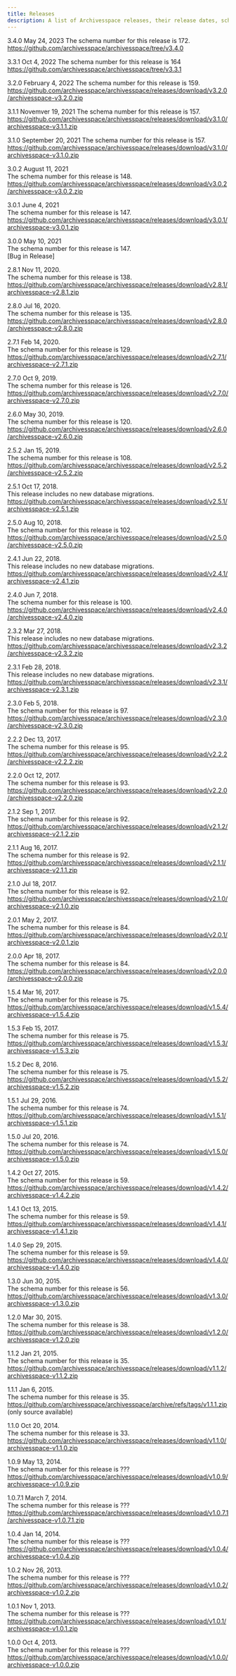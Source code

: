 ```yaml
---
title: Releases
description: A list of Archivesspace releases, their release dates, schema numbers, and links to the release on github.
---
```


3.4.0 May 24, 2023
The schema number for this release is 172.
https://github.com/archivesspace/archivesspace/tree/v3.4.0

3.3.1 Oct 4, 2022
The schema number for this release is 164
https://github.com/archivesspace/archivesspace/tree/v3.3.1

3.2.0 February 4, 2022
The schema number for this release is 159.
https://github.com/archivesspace/archivesspace/releases/download/v3.2.0/archivesspace-v3.2.0.zip

3.1.1 Novemver 19, 2021
The schema number for this release is 157.
https://github.com/archivesspace/archivesspace/releases/download/v3.1.0/archivesspace-v3.1.1.zip

3.1.0 September 20, 2021
The schema number for this release is 157.
https://github.com/archivesspace/archivesspace/releases/download/v3.1.0/archivesspace-v3.1.0.zip

3.0.2 August 11, 2021  
The schema number for this release is 148.  
https://github.com/archivesspace/archivesspace/releases/download/v3.0.2/archivesspace-v3.0.2.zip

3.0.1 June 4, 2021  
The schema number for this release is 147.  
https://github.com/archivesspace/archivesspace/releases/download/v3.0.1/archivesspace-v3.0.1.zip

3.0.0 May 10, 2021  
The schema number for this release is 147.  
[Bug in Release]

2.8.1 Nov 11, 2020.  
The schema number for this release is 138.  
https://github.com/archivesspace/archivesspace/releases/download/v2.8.1/archivesspace-v2.8.1.zip

2.8.0 Jul 16, 2020.  
The schema number for this release is 135.  
https://github.com/archivesspace/archivesspace/releases/download/v2.8.0/archivesspace-v2.8.0.zip

2.7.1 Feb 14, 2020.  
The schema number for this release is 129.  
https://github.com/archivesspace/archivesspace/releases/download/v2.7.1/archivesspace-v2.7.1.zip

2.7.0 Oct 9, 2019.  
The schema number for this release is 126.  
https://github.com/archivesspace/archivesspace/releases/download/v2.7.0/archivesspace-v2.7.0.zip

2.6.0 May 30, 2019.  
The schema number for this release is 120.  
https://github.com/archivesspace/archivesspace/releases/download/v2.6.0/archivesspace-v2.6.0.zip

2.5.2 Jan 15, 2019.  
The schema number for this release is 108.  
https://github.com/archivesspace/archivesspace/releases/download/v2.5.2/archivesspace-v2.5.2.zip

2.5.1 Oct 17, 2018.  
This release includes no new database migrations.  
https://github.com/archivesspace/archivesspace/releases/download/v2.5.1/archivesspace-v2.5.1.zip

2.5.0 Aug 10, 2018.  
The schema number for this release is 102.  
https://github.com/archivesspace/archivesspace/releases/download/v2.5.0/archivesspace-v2.5.0.zip

2.4.1 Jun 22, 2018.  
This release includes no new database migrations.  
https://github.com/archivesspace/archivesspace/releases/download/v2.4.1/archivesspace-v2.4.1.zip

2.4.0 Jun 7, 2018.  
The schema number for this release is 100.  
https://github.com/archivesspace/archivesspace/releases/download/v2.4.0/archivesspace-v2.4.0.zip

2.3.2 Mar 27, 2018.  
This release includes no new database migrations.  
https://github.com/archivesspace/archivesspace/releases/download/v2.3.2/archivesspace-v2.3.2.zip

2.3.1 Feb 28, 2018.  
This release includes no new database migrations.  
https://github.com/archivesspace/archivesspace/releases/download/v2.3.1/archivesspace-v2.3.1.zip

2.3.0 Feb 5, 2018.  
The schema number for this release is 97.  
https://github.com/archivesspace/archivesspace/releases/download/v2.3.0/archivesspace-v2.3.0.zip

2.2.2 Dec 13, 2017.  
The schema number for this release is 95.  
https://github.com/archivesspace/archivesspace/releases/download/v2.2.2/archivesspace-v2.2.2.zip

2.2.0 Oct 12, 2017.  
The schema number for this release is 93.  
https://github.com/archivesspace/archivesspace/releases/download/v2.2.0/archivesspace-v2.2.0.zip

2.1.2 Sep 1, 2017.  
The schema number for this release is 92.  
https://github.com/archivesspace/archivesspace/releases/download/v2.1.2/archivesspace-v2.1.2.zip

2.1.1 Aug 16, 2017.  
The schema number for this release is 92.  
https://github.com/archivesspace/archivesspace/releases/download/v2.1.1/archivesspace-v2.1.1.zip

2.1.0 Jul 18, 2017.  
The schema number for this release is 92.  
https://github.com/archivesspace/archivesspace/releases/download/v2.1.0/archivesspace-v2.1.0.zip

2.0.1 May 2, 2017.  
The schema number for this release is 84.  
https://github.com/archivesspace/archivesspace/releases/download/v2.0.1/archivesspace-v2.0.1.zip

2.0.0 Apr 18, 2017.  
The schema number for this release is 84.  
https://github.com/archivesspace/archivesspace/releases/download/v2.0.0/archivesspace-v2.0.0.zip

1.5.4 Mar 16, 2017.  
The schema number for this release is 75.  
https://github.com/archivesspace/archivesspace/releases/download/v1.5.4/archivesspace-v1.5.4.zip

1.5.3 Feb 15, 2017.  
The schema number for this release is 75.  
https://github.com/archivesspace/archivesspace/releases/download/v1.5.3/archivesspace-v1.5.3.zip

1.5.2 Dec 8, 2016.  
The schema number for this release is 75.  
https://github.com/archivesspace/archivesspace/releases/download/v1.5.2/archivesspace-v1.5.2.zip

1.5.1 Jul 29, 2016.  
The schema number for this release is 74.  
https://github.com/archivesspace/archivesspace/releases/download/v1.5.1/archivesspace-v1.5.1.zip

1.5.0 Jul 20, 2016.  
The schema number for this release is 74.  
https://github.com/archivesspace/archivesspace/releases/download/v1.5.0/archivesspace-v1.5.0.zip

1.4.2 Oct 27, 2015.  
The schema number for this release is 59.  
https://github.com/archivesspace/archivesspace/releases/download/v1.4.2/archivesspace-v1.4.2.zip

1.4.1 Oct 13, 2015.  
The schema number for this release is 59.  
https://github.com/archivesspace/archivesspace/releases/download/v1.4.1/archivesspace-v1.4.1.zip

1.4.0 Sep 29, 2015.  
The schema number for this release is 59.  
https://github.com/archivesspace/archivesspace/releases/download/v1.4.0/archivesspace-v1.4.0.zip

1.3.0 Jun 30, 2015.  
The schema number for this release is 56.  
https://github.com/archivesspace/archivesspace/releases/download/v1.3.0/archivesspace-v1.3.0.zip

1.2.0 Mar 30, 2015.  
The schema number for this release is 38.  
https://github.com/archivesspace/archivesspace/releases/download/v1.2.0/archivesspace-v1.2.0.zip

1.1.2 Jan 21, 2015.  
The schema number for this release is 35.  
https://github.com/archivesspace/archivesspace/releases/download/v1.1.2/archivesspace-v1.1.2.zip

1.1.1 Jan 6, 2015.  
The schema number for this release is 35.  
https://github.com/archivesspace/archivesspace/archive/refs/tags/v1.1.1.zip (only source available)

1.1.0 Oct 20, 2014.  
The schema number for this release is 33.  
https://github.com/archivesspace/archivesspace/releases/download/v1.1.0/archivesspace-v1.1.0.zip

1.0.9 May 13, 2014.  
The schema number for this release is ???  
https://github.com/archivesspace/archivesspace/releases/download/v1.0.9/archivesspace-v1.0.9.zip

1.0.7.1 March 7, 2014.  
The schema number for this release is ???  
https://github.com/archivesspace/archivesspace/releases/download/v1.0.7.1/archivesspace-v1.0.7.1.zip

1.0.4 Jan 14, 2014.  
The schema number for this release is ???  
https://github.com/archivesspace/archivesspace/releases/download/v1.0.4/archivesspace-v1.0.4.zip

1.0.2 Nov 26, 2013.  
The schema number for this release is ???  
https://github.com/archivesspace/archivesspace/releases/download/v1.0.2/archivesspace-v1.0.2.zip

1.0.1 Nov 1, 2013.  
The schema number for this release is ???  
https://github.com/archivesspace/archivesspace/releases/download/v1.0.1/archivesspace-v1.0.1.zip

1.0.0 Oct 4, 2013.  
The schema number for this release is ???  
https://github.com/archivesspace/archivesspace/releases/download/v1.0.0/archivesspace-v1.0.0.zip
